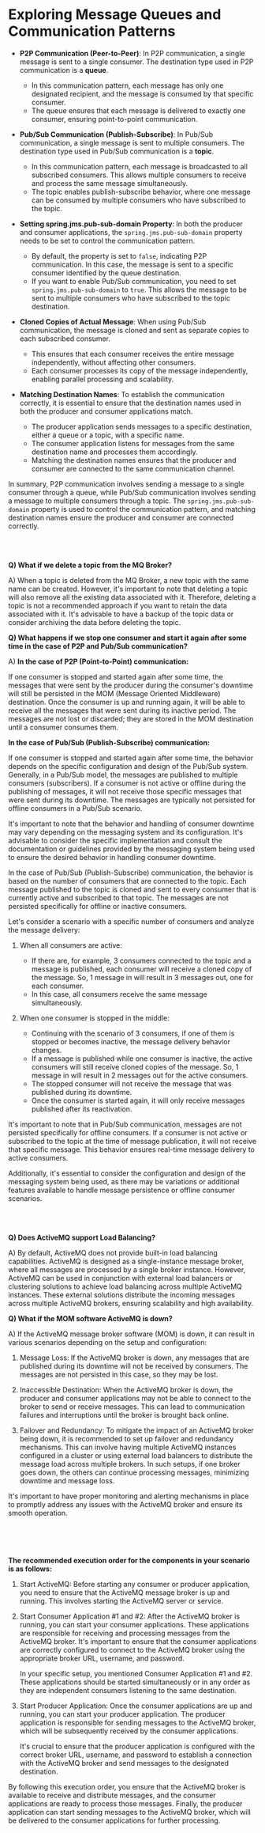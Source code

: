 # Exploring Message Queues and Communication Patterns


- **P2P Communication (Peer-to-Peer)**: In P2P communication, a single message is sent to a single consumer. The destination type used in P2P communication is a **queue**.
  - In this communication pattern, each message has only one designated recipient, and the message is consumed by that specific consumer.
  - The queue ensures that each message is delivered to exactly one consumer, ensuring point-to-point communication.

- **Pub/Sub Communication (Publish-Subscribe)**: In Pub/Sub communication, a single message is sent to multiple consumers. The destination type used in Pub/Sub communication is a **topic**.
  - In this communication pattern, each message is broadcasted to all subscribed consumers. This allows multiple consumers to receive and process the same message simultaneously.
  - The topic enables publish-subscribe behavior, where one message can be consumed by multiple consumers who have subscribed to the topic.

- **Setting spring.jms.pub-sub-domain Property**: In both the producer and consumer applications, the `spring.jms.pub-sub-domain` property needs to be set to control the communication pattern.
  - By default, the property is set to `false`, indicating P2P communication. In this case, the message is sent to a specific consumer identified by the queue destination.
  - If you want to enable Pub/Sub communication, you need to set `spring.jms.pub-sub-domain` to `true`. This allows the message to be sent to multiple consumers who have subscribed to the topic destination.

- **Cloned Copies of Actual Message**: When using Pub/Sub communication, the message is cloned and sent as separate copies to each subscribed consumer.
  - This ensures that each consumer receives the entire message independently, without affecting other consumers.
  - Each consumer processes its copy of the message independently, enabling parallel processing and scalability.

- **Matching Destination Names**: To establish the communication correctly, it is essential to ensure that the destination names used in both the producer and consumer applications match.
  - The producer application sends messages to a specific destination, either a queue or a topic, with a specific name.
  - The consumer application listens for messages from the same destination name and processes them accordingly.
  - Matching the destination names ensures that the producer and consumer are connected to the same communication channel.

In summary, P2P communication involves sending a message to a single consumer through a queue, while Pub/Sub communication involves sending a message to multiple consumers through a topic. The `spring.jms.pub-sub-domain` property is used to control the communication pattern, and matching destination names ensure the producer and consumer are connected correctly.

<br/>
<br/>

**Q) What if we delete a topic from the MQ Broker?**<br/>

A) When a topic is deleted from the MQ Broker, a new topic with the same name can be created. However, it's important to note that deleting a topic will also remove all the existing data associated with it. Therefore, deleting a topic is not a recommended approach if you want to retain the data associated with it. It's advisable to have a backup of the topic data or consider archiving the data before deleting the topic.

**Q) What happens if we stop one consumer and start it again after some time in the case of P2P and Pub/Sub communication?**<br/>

A) **In the case of P2P (Point-to-Point) communication:**

If one consumer is stopped and started again after some time, the messages that were sent by the producer during the consumer's downtime will still be persisted in the MOM (Message Oriented Middleware) destination. Once the consumer is up and running again, it will be able to receive all the messages that were sent during its inactive period. The messages are not lost or discarded; they are stored in the MOM destination until a consumer consumes them.

**In the case of Pub/Sub (Publish-Subscribe) communication:**

If one consumer is stopped and started again after some time, the behavior depends on the specific configuration and design of the Pub/Sub system. Generally, in a Pub/Sub model, the messages are published to multiple consumers (subscribers). If a consumer is not active or offline during the publishing of messages, it will not receive those specific messages that were sent during its downtime. The messages are typically not persisted for offline consumers in a Pub/Sub scenario.

It's important to note that the behavior and handling of consumer downtime may vary depending on the messaging system and its configuration. It's advisable to consider the specific implementation and consult the documentation or guidelines provided by the messaging system being used to ensure the desired behavior in handling consumer downtime.

In the case of Pub/Sub (Publish-Subscribe) communication, the behavior is based on the number of consumers that are connected to the topic. Each message published to the topic is cloned and sent to every consumer that is currently active and subscribed to that topic. The messages are not persisted specifically for offline or inactive consumers.

Let's consider a scenario with a specific number of consumers and analyze the message delivery:

1. When all consumers are active:
   - If there are, for example, 3 consumers connected to the topic and a message is published, each consumer will receive a cloned copy of the message. So, 1 message in will result in 3 messages out, one for each consumer.
   - In this case, all consumers receive the same message simultaneously.

2. When one consumer is stopped in the middle:
   - Continuing with the scenario of 3 consumers, if one of them is stopped or becomes inactive, the message delivery behavior changes.
   - If a message is published while one consumer is inactive, the active consumers will still receive cloned copies of the message. So, 1 message in will result in 2 messages out for the active consumers.
   - The stopped consumer will not receive the message that was published during its downtime.
   - Once the consumer is started again, it will only receive messages published after its reactivation.

It's important to note that in Pub/Sub communication, messages are not persisted specifically for offline consumers. If a consumer is not active or subscribed to the topic at the time of message publication, it will not receive that specific message. This behavior ensures real-time message delivery to active consumers.

Additionally, it's essential to consider the configuration and design of the messaging system being used, as there may be variations or additional features available to handle message persistence or offline consumer scenarios.

<br/>
<br/>

**Q) Does ActiveMQ support Load Balancing?**<br/>

A) By default, ActiveMQ does not provide built-in load balancing capabilities. ActiveMQ is designed as a single-instance message broker, where all messages are processed by a single broker instance. However, ActiveMQ can be used in conjunction with external load balancers or clustering solutions to achieve load balancing across multiple ActiveMQ instances. These external solutions distribute the incoming messages across multiple ActiveMQ brokers, ensuring scalability and high availability.

**Q) What if the MOM software ActiveMQ is down?**<br/>

A) If the ActiveMQ message broker software (MOM) is down, it can result in various scenarios depending on the setup and configuration:

1. Message Loss: If the ActiveMQ broker is down, any messages that are published during its downtime will not be received by consumers. The messages are not persisted in this case, so they may be lost.

2. Inaccessible Destination: When the ActiveMQ broker is down, the producer and consumer applications may not be able to connect to the broker to send or receive messages. This can lead to communication failures and interruptions until the broker is brought back online.

3. Failover and Redundancy: To mitigate the impact of an ActiveMQ broker being down, it is recommended to set up failover and redundancy mechanisms. This can involve having multiple ActiveMQ instances configured in a cluster or using external load balancers to distribute the message load across multiple brokers. In such setups, if one broker goes down, the others can continue processing messages, minimizing downtime and message loss.

It's important to have proper monitoring and alerting mechanisms in place to promptly address any issues with the ActiveMQ broker and ensure its smooth operation.

<br/>
<br/>
<br/>

**The recommended execution order for the components in your scenario is as follows:**

1. Start ActiveMQ:
   Before starting any consumer or producer application, you need to ensure that the ActiveMQ message broker is up and running. This involves starting the ActiveMQ server or service.

2. Start Consumer Application #1 and #2:
   After the ActiveMQ broker is running, you can start your consumer applications. These applications are responsible for receiving and processing messages from the ActiveMQ broker. It's important to ensure that the consumer applications are correctly configured to connect to the ActiveMQ broker using the appropriate broker URL, username, and password.

   In your specific setup, you mentioned Consumer Application #1 and #2. These applications should be started simultaneously or in any order as they are independent consumers listening to the same destination.

3. Start Producer Application:
   Once the consumer applications are up and running, you can start your producer application. The producer application is responsible for sending messages to the ActiveMQ broker, which will be subsequently received by the consumer applications.

   It's crucial to ensure that the producer application is configured with the correct broker URL, username, and password to establish a connection with the ActiveMQ broker and send messages to the designated destination.

By following this execution order, you ensure that the ActiveMQ broker is available to receive and distribute messages, and the consumer applications are ready to process those messages. Finally, the producer application can start sending messages to the ActiveMQ broker, which will be delivered to the consumer applications for further processing.